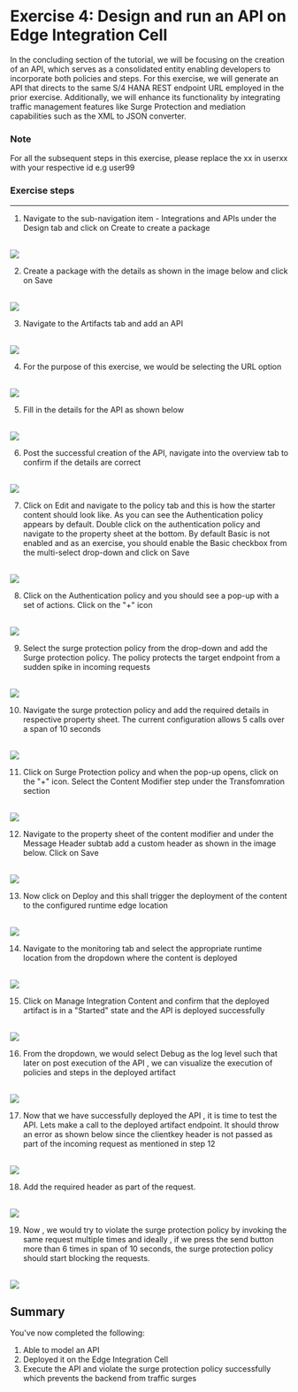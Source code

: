 # Exercise 4: Design and run an API on Edge Integration Cell

In the concluding section of the tutorial, we will be focusing on the creation of an API, which serves as a consolidated entity enabling developers to incorporate both policies and steps. For this exercise, we will generate an API that directs to the same S/4 HANA REST endpoint URL employed in the prior exercise. Additionally, we will enhance its functionality by integrating traffic management features like Surge Protection and mediation capabilities such as the XML to JSON converter.

### Note
For all the subsequent steps in this exercise, please replace the xx in userxx with your respective id e.g user99

### Exercise steps

***

1. Navigate to the sub-navigation item - Integrations and APIs under the Design tab and click on Create to create a package
   
<br>![](/exercises/ex4/images/04_01_0010.png)

2. Create a package with the details as shown in the image below and click on Save
   
<br>![](/exercises/ex4/images/04_02_0010.png)

3. Navigate to the Artifacts tab and add an API
   
<br>![](/exercises/ex4/images/04_03_0010.png)  

4. For the purpose of this exercise, we would be selecting the URL option

 <br>![](/exercises/ex4/images/04_04_0010.png)

5. Fill in the details for the API as shown below

<br>![](/exercises/ex4/images/04_05_0010.png)

6. Post the successful creation of the API, navigate into the overview tab to confirm if the details are correct

 <br>![](/exercises/ex4/images/04_06_0010.png) 

 7. Click on Edit and navigate to the policy tab and this is how the starter content should look like. As you can see the Authentication policy appears by default. Double click on the authentication policy and navigate to the property sheet at the bottom. By default Basic is not enabled and as an exercise, you should enable the Basic checkbox from the multi-select drop-down and click on Save
 
 <br>![](/exercises/ex4/images/04_07_0010.png) 

 8. Click on the Authentication policy and you should see a pop-up with a set of actions. Click on the "+" icon

 <br>![](/exercises/ex4/images/04_08_0010.png) 

 9. Select the surge protection policy from the drop-down and add the Surge protection policy. The policy protects the target endpoint from a sudden spike in incoming requests

<br>![](/exercises/ex4/images/04_09_0010.png) 

10. Navigate the surge protection policy and add the required details in respective property sheet. The current configuration allows 5 calls over a span of 10 seconds
    
<br>![](/exercises/ex4/images/04_10_0010.png) 


11. Click on Surge Protection policy and when the pop-up opens, click on the "+" icon. Select the Content Modifier step under the Transfomration section

<br>![](/exercises/ex4/images/04_13_0010.png)

12. Navigate to the property sheet of the content modifier and under the Message Header subtab add a custom header as shown in the image below. Click on Save

<br>![](/exercises/ex4/images/04_14_0010.png)

13. Now click on Deploy and this shall trigger the deployment of the content to the configured runtime edge location 

<br>![](/exercises/ex4/images/04_15_0010.png)

14. Navigate to the monitoring tab and select the appropriate runtime location from the dropdown where the content is deployed

<br>![](/exercises/ex4/images/04_16_0010.png)

15. Click on Manage Integration Content and confirm that the deployed artifact is in a "Started" state and the API is deployed successfully

<br>![](/exercises/ex4/images/04_17_0010.png)

16. From the dropdown, we would select Debug as the log level such that later on post execution of the API , we can visualize the execution of policies and steps in the deployed artifact

<br>![](/exercises/ex4/images/04_18_0010.png)

    
17. Now that we have successfully deployed the API , it is time to test the API. Lets make a call to the deployed artifact endpoint. It should throw an error as shown below since the clientkey header is not passed as part of the incoming request as mentioned in step 12

<br>![](/exercises/ex4/images/04_19_0010.png)

18. Add the required header as part of the request.

<br>![](/exercises/ex4/images/04_20_0010.png)

19. Now , we would try to violate the surge protection policy by invoking the same request multiple times and ideally , if we press the send button more than 6 times in span of 10 seconds, the surge protection policy should start blocking the requests.

<br>![](/exercises/ex4/images/04_21_0010.png)


## Summary

You've now completed the following:
1.  Able to model an API 
2.  Deployed it on the Edge Integration Cell
3.  Execute the API and violate the surge protection policy successfully which prevents the backend from traffic surges


